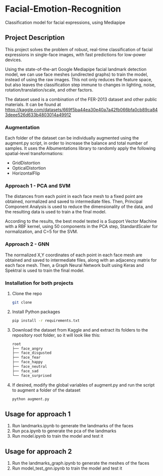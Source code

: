 # Facial-Emotion-Recognition
Classification model for facial expressions, using Mediapipe

## Project Description

This project solves the problem of robust, real-time classification of facial expressions in single-face images, with fast predictions for low-power devices.

Using the state-of-the-art Google Mediapipe facial landmark detection model, we can use face meshes (undirected graphs) to train the model, instead of using the raw images. This not only reduces the feature space, but also leaves the classification step immune to changes in lighting, noise, rotation/translation/scale, and other factors.

The dataset used is a combination of the FER-2013 dataset and other public materials. It can be found at https://kaggle.com/datasets/669f5ba44ea30e40a7a42fb066bfa0cb89ca843deee526d633b4803014a49912

### Augmentation

Each folder of the dataset can be individually augmented using the augment.py script, in order to increase the balance and total number of samples. It uses the Albumentations library to randomly apply the following spatial-level transformations:
- GridDistortion 
- OpticalDistortion
- HorizontalFlip


### Approach 1 - PCA and SVM

The distances from each point in each face mesh to a fixed point are obtained, normalized and saved to intermediate files. Then, Principal Component Analysis is used to reduce the dimensionality of the data, and the resulting data is used to train a the final model.

According to the results, the best model tested is a Support Vector Machine with a RBF kernel, using 50 components in the PCA step, StandardScaler for normalization, and C=5 for the SVM.

### Approach 2 - GNN

The normalized X,Y coordinates of each point in each face mesh are obtained and saved to intermediate files, along with an adjacency matrix for each face mesh. Then, a Graph Neural Network built using Keras and Spektral is used to train the final model.

### Installation for both projects

1. Clone the repo
   ```sh
   git clone
    ```
2. Install Python packages
    ```sh
    pip install -r requirements.txt
    ```
3. Download the dataset from Kaggle and and extract its folders to the repository root folder, so it will look like this:
    ```sh
    root
    ├── face_angry
    ├── face_disgusted
    ├── face_fear
    ├── face_happy
    ├── face_neutral
    ├── face_sad
    └── face_surprised

    ```

4. If desired, modify the global variables of augment.py and run the script to augment a folder of the dataset
    ```sh
    python augment.py
    ```

## Usage for approach 1

1. Run landmarks.ipynb to generate the landmarks of the faces
2. Run pca.ipynb to generate the pca of the landmarks
3. Run model.ipynb to train the model and test it

## Usage for approach 2

1. Run the landmarks_graph.ipynb to generate the meshes of the faces
2. Run model_test_gnn.ipynb to train the model and test it




